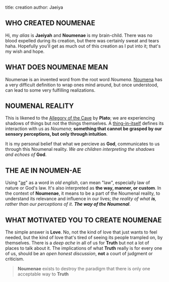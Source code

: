 title: creation
author: Jaeiya

## WHO CREATED NOUMENAE
Hi, my _alias_ is **Jaeiyah** and **Noumenae** is my brain-child. There was no blood expelled during its creation, but there was certainly sweat and tears haha. Hopefully you'll get as much out of this creation as I put into it; that's my wish and hope.

## WHAT DOES NOUMENAE MEAN
Noumenae is an invented word from the root word _Noumena_. [Noumena] has a very difficult definition to wrap ones mind around, but once understood, can lead to some very fulfilling realizations.

## NOUMENAL REALITY
This is likened to the [Allegory of the Cave] by **Plato**; we are experiencing shadows of things but not the things themselves. A [thing-in-itself][thinginitself] defines its interaction with us as _Noumena_; **something that cannot be grasped by our sensory perceptions, but only through intuition**.

It is my personal belief that what we percieve as **God**, communicates to us through this Noumenal reality. _We are children interpreting the shadows and echoes of_ **God**.

## THE AE IN NOUMEN-AE
Using "[ae]" as a word in _old english_, can mean "law", especially law of nature or God's law. It's also interpreted as **the way, manner, or custom**. In the context of **Noumenae**, it means to be a part of the Noumenal reality, to understand its relevance and influence in our lives; _the reality of what **is**, rather than our perceptions of it_. ___The way of the Noumenal___.

## WHAT MOTIVATED YOU TO CREATE NOUMENAE
The simple answer is **Love**. No, not the kind of love that just wants to feel needed, but the kind of love that's tired of seeing its people trampled on, by themselves. There is a _deep ache_ in all of us for **Truth** but not a lot of places to talk about it. The implications of what **Truth** really is for every one of us, should be an _open honest discussion_, **not** a court of judgment or criticism.

> **Noumenae** exists to destroy the paradigm that there is only one acceptable way to **Truth**


[allegory of the cave]:https://faculty.washington.edu/smcohen/320/cave.htm
[thinginitself]:https://en.wikipedia.org/wiki/Thing-in-itself
[noumena]:http://www.dictionary.com/browse/ontic
[ae]:https://www.etymonline.com/word/ae
